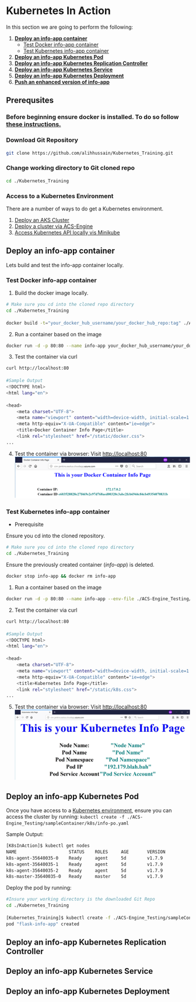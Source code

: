 # Kubernetes In Action
In this section we are going to perform the following:
1. [**Deploy an info-app container**](#deploy-an-info-app-container)
    * [Test Docker info-app container](#test-docker-info-app-container)
    * [Test Kubernetes info-app container](#test-kubernetes-info-app-container)
2. [**Deploy an info-app Kubernetes Pod**](#deploy-an-info-app-kubernetes-pod)
3. [**Deploy an info-app Kubernetes Replication Controller**](#deploy-an-info-app-kubernetes-replication-controller)
4. [**Deploy an info-app Kubernetes Service**](#deploy-an-info-app-kubernetes-service)
5. [**Deploy an info-app Kubernetes Deployment**](#deploy-an-info-app-kubernetes-deployment)
6. [**Push an enhanced version of info-app**](#push-an-enhanced-version-of-info-app)

## Prerequsites
### Before beginning ensure docker is installed. To do so follow [these instructions.](https://docs.docker.com/install/)
### Download Git Repository
```bash
git clone https://github.com/alihhussain/Kubernetes_Training.git
```
### Change working directory to Git cloned repo
```bash
cd ./Kubernetes_Training
```

### Access to a Kubernetes Environment
There are a number of ways to do get a Kubernetes environment.
1. [Deploy an AKS Cluster](https://docs.microsoft.com/en-us/azure/aks/kubernetes-walkthrough)
2. [Deploy a cluster via ACS-Engine](https://github.com/Azure/acs-engine/blob/master/docs/kubernetes/deploy.md)
3. [Access Kubernetes API locally vis Minikube](https://github.com/kubernetes/minikube#minikube)

## Deploy an info-app container
Lets build and test the info-app container locally.
### Test Docker info-app container
1. Build the docker image locally.
```bash
# Make sure you cd into the cloned repo directory
cd ./Kubernetes_Training

docker build -t="your_docker_hub_username/your_docker_hub_repo:tag" ./ACS-Engine_Testing/sampleContainer/
```
2. Run a container based on the image
```bash
docker run -d -p 80:80 --name info-app your_docker_hub_username/your_docker_hub_repo:tag
```
3. Test the container via curl 
```bash
curl http://localhost:80

#Sample Output
<!DOCTYPE html>
<html lang="en">

<head>
    <meta charset="UTF-8">
    <meta name="viewport" content="width=device-width, initial-scale=1.0">
    <meta http-equiv="X-UA-Compatible" content="ie=edge">
    <title>Docker Container Info Page</title>
    <link rel="stylesheet" href="/static/docker.css">
...
```
4. Test the container via browser: Visit [http://localhost:80](http://localhost:80)
![test](./src/docker_container.png)

### Test Kubernetes info-app container
* Prerequisite

Ensure you cd into the cloned repository.
```bash
# Make sure you cd into the cloned repo directory
cd ./Kubernetes_Training
```
Ensure the previously created container (*info-app*) is deleted.
```bash
docker stop info-app && docker rm info-app
```

1. Run a container based on the image
```bash
docker run -d -p 80:80 --name info-app --env-file ./ACS-Engine_Testing/sampleContainer/env.list your_docker_hub_username/your_docker_hub_repo:tag
```
2. Test the container via curl 
```bash
curl http://localhost:80

#Sample Output
<!DOCTYPE html>
<html lang="en">

<head>
    <meta charset="UTF-8">
    <meta name="viewport" content="width=device-width, initial-scale=1.0">
    <meta http-equiv="X-UA-Compatible" content="ie=edge">
    <title>Kubernetes Info Page</title>
    <link rel="stylesheet" href="/static/k8s.css">
...
```
5. Test the container via browser: Visit [http://localhost:80](http://localhost:80)
![test](./src/k8s_container.JPG)


## Deploy an info-app Kubernetes Pod
Once you have access to a [Kubernetes environment](#access-to-a-kubernetes-environment), ensure you can access the cluster by running: ```kubectl create -f ./ACS-Engine_Testing/sampleContainer/k8s/info-po.yaml```

Sample Output:
```bash
[K8sInAction]$ kubectl get nodes
NAME                    STATUS    ROLES     AGE       VERSION
k8s-agent-35640035-0    Ready     agent     5d        v1.7.9
k8s-agent-35640035-1    Ready     agent     5d        v1.7.9
k8s-agent-35640035-2    Ready     agent     5d        v1.7.9
k8s-master-35640035-0   Ready     master    5d        v1.7.9
```
Deploy the pod by running:
```bash
#Insure your working directory is the downloaded Git Repo
cd ./Kubernetes_Training

[Kubernetes_Training]$ kubectl create -f ./ACS-Engine_Testing/sampleContainer/k8s/info-po.yaml
pod "flask-info-app" created
```
## Deploy an info-app Kubernetes Replication Controller
## Deploy an info-app Kubernetes Service
## Deploy an info-app Kubernetes Deployment